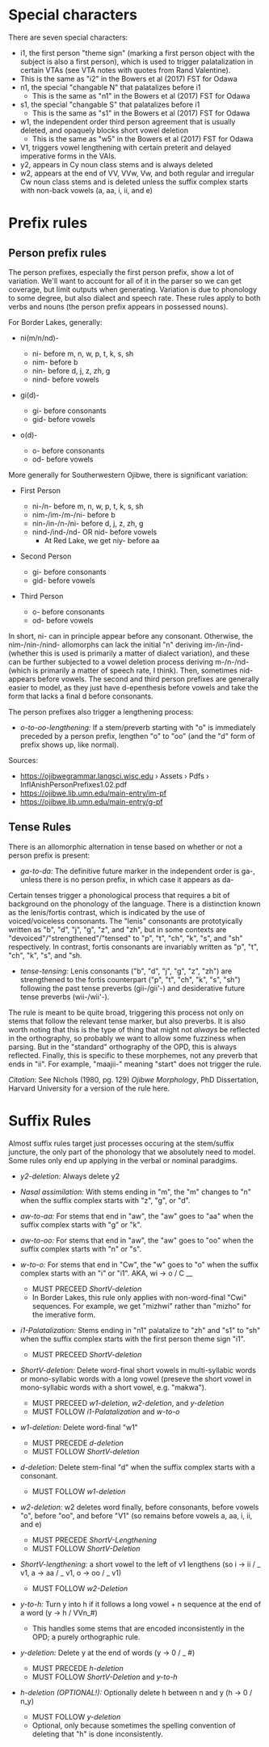 # Special characters

There are seven special characters:
*	i1, the first person "theme sign" (marking a first person object with the subject is also a first person), which is used to trigger palatalization in certain VTAs (see VTA notes with quotes from Rand Valentine).
*	This is the same as "i2" in the Bowers et al (2017) FST for Odawa
*	n1, the special "changable N" that palatalizes before i1
 	*	This is the same as "n1" in the Bowers et al (2017) FST for Odawa
*	s1, the special "changable S" that palatalizes before i1
 	*	This is the same as "s1" in the Bowers et al (2017) FST for Odawa
*	w1, the independent order third person agreement that is usually deleted, and opaquely blocks short vowel deletion
 	*	This is the same as "w5" in the Bowers et al (2017) FST for Odawa
*	V1, triggers vowel lengthening with certain preterit and delayed imperative forms in the VAIs.
*	y2, appears in Cy noun class stems and is always deleted
*	w2, appears at the end of VV, VVw, Vw, and both regular and irregular Cw noun class stems and is deleted unless the suffix complex starts with non-back vowels (a, aa, i, ii, and e)

# Prefix rules

## Person prefix rules

The person prefixes, especially the first person prefix, show a lot of variation. We'll want to account for all of it in the parser so we can get coverage, but limit outputs when generating. Variation is due to phonology to some degree, but also dialect and speech rate. These rules apply to both verbs and nouns (the person prefix appears in possessed nouns).

For Border Lakes, generally:

- ni(m/n/nd)-
	- ni- before m, n, w, p, t, k, s, sh
	- nim- before b
	- nin- before d, j, z, zh, g
	- nind- before vowels

- gi(d)-
	- gi- before consonants
	- gid- before vowels

- o(d)-
	- o- before consonants
	- od- before vowels

More generally for Southerwestern Ojibwe, there is significant variation:

- First Person
	- ni-/n- before m, n, w, p, t, k, s, sh
	- nim-/im-/m-/ni- before b
	- nin-/in-/n-/ni- before d, j, z, zh, g
	- nind-/ind-/nd- OR nid- before vowels
		- At Red Lake, we get niy- before aa

- Second Person
	- gi- before consonants
	- gid- before vowels

- Third Person
	- o- before consonants
	- od- before vowels

In short, ni- can in principle appear before any consonant. Otherwise, the nim-/nin-/nind- allomorphs can lack the initial "n" deriving im-/in-/ind- (whether this is used is primarily a matter of dialect variation), and these can be further subjected to a vowel deletion process deriving m-/n-/nd- (which is primarily a matter of speech rate, I think). Then, sometimes nid- appears before vowels. The second and third person prefixes are generally easier to model, as they just have d-epenthesis before vowels and take the form that lacks a final d before consonants.  

The person prefixes also trigger a lengthening process:

- *o-to-oo-lengthening:* If a stem/preverb starting with "o" is immediately preceded by a person prefix, lengthen "o" to "oo" (and the "d" form of prefix shows up, like normal).

Sources:
- https://ojibwegrammar.langsci.wisc.edu › Assets › Pdfs › InflAnishPersonPrefixes1.02.pdf
- https://ojibwe.lib.umn.edu/main-entry/im-pf
- https://ojibwe.lib.umn.edu/main-entry/g-pf

## Tense Rules

There is an allomorphic alternation in tense based on whether or not a person prefix is present:

- *ga-to-da:* The definitive future marker in the independent order is ga-, unless there is no person prefix, in which case it appears as da-

Certain tenses trigger a phonological process that requires a bit of background on the phonology of the language. There is a distinction known as the lenis/fortis contrast, which is indicated by the use of voiced/voiceless consonants. The "lenis" consonants are prototyically written as "b", "d", "j", "g", "z", and "zh", but in some contexts are "devoiced"/"strengthened"/"tensed" to "p", "t", "ch", "k", "s", and "sh" respectively. In contrast, fortis consonants are invariably written as "p", "t", "ch", "k", "s", and "sh.

- *tense-tensing:* Lenis consonants ("b", "d", "j", "g", "z", "zh") are strengthened to the fortis counterpart ("p", "t", "ch", "k", "s", "sh") following the past tense preverbs (gii-/gii'-) and desiderative future tense preverbs (wii-/wii'-).

The rule is meant to be quite broad, triggering this process not only on stems that follow the relevant tense marker, but also preverbs. It is also worth noting that this is the type of thing that might not *always* be reflected in the orthography, so probably we want to allow some fuzziness when parsing. But in the "standard" orthography of the OPD, this is always reflected. Finally, this is specific to these morphemes, not any preverb that ends in "ii". For example, "maajii-" meaning "start" does not trigger the rule.

*Citation*: See Nichols (1980, pg. 129) *Ojibwe Morphology*, PhD Dissertation, Harvard University for a version of the rule here.

# Suffix Rules

Almost suffix rules target just processes occuring at the stem/suffix juncture, the only part of the phonology that we absolutely need to model. Some rules only end up applying in the verbal or nominal paradgims.

- _y2-deletion:_ Always delete y2

- _Nasal assimilation:_ With stems ending in "m", the "m" changes to "n" when the suffix complex starts with "z", "g", or "d".

- *aw-to-aa:* For stems that end in "aw", the "aw" goes to "aa" when the suffix complex starts with "g" or "k".

- *aw-to-oo:* For stems that end in "aw", the "aw" goes to "oo" when the suffix complex starts with "n" or "s".

- *w-to-o:* For stems that end in "Cw", the "w" goes to "o" when the suffix complex starts with an "i" or "i1". AKA, wi -> o / C __
	- MUST PRECEED _ShortV-deletion_
	- In Border Lakes, this rule only applies with non-word-final "Cwi" sequences. For example, we get "mizhwi" rather than "mizho" for the imerative form.

- *i1-Palatalization:* Stems ending in "n1" palatalize to "zh" and "s1" to "sh" when the suffix complex starts with the first person theme sign "i1".
  	- MUST PRECEED _ShortV-deletion_

- _ShortV-deletion:_ Delete word-final short vowels in multi-syllabic words or mono-syllabic words with a long vowel (preseve the short vowel in mono-syllabic words with a short vowel, e.g. "makwa").
	- MUST PRECEED _w1-deletion_, _w2-deletion_, and _y-deletion_
	- MUST FOLLOW _i1-Palatalization_ and _w-to-o_

- _w1-deletion:_ Delete word-final "w1"
	- MUST PRECEDE _d-deletion_
  	- MUST FOLLOW _ShortV-deletion_

- _d-deletion:_ Delete stem-final "d" when the suffix complex starts with a consonant.
 	- MUST FOLLOW _w1-deletion_

- _w2-deletion:_ w2 deletes word finally, before consonants, before vowels "o", before "oo", and before "V1" (so remains before vowels a, aa, i, ii, and e)
	- MUST PRECEDE _ShortV-Lengthening_
	- MUST FOLLOW _ShortV-Deletion_

- _ShortV-lengthening:_ a short vowel to the left of v1 lengthens (so i -> ii / _ v1, a -> aa / _ v1, o -> oo / _ v1)
	- MUST FOLLOW _w2-Deletion_

- _y-to-h:_ Turn y into h if it follows a long vowel + n sequence at the end of a word (y -> h / VVn_#)
	- This handles some stems that are encoded inconsistently in the OPD; a purely orthographic rule.

- _y-deletion:_ Delete y at the end of words (y -> 0 / _ #)
	- MUST PRECEDE _h-deletion_
	- MUST FOLLOW _ShortV-Deletion_ and _y-to-h_

- _h-deletion (OPTIONAL!):_ Optionally delete h between n and y (h -> 0 / n_y)
	- MUST FOLLOW _y-deletion_
	- Optional, only because sometimes the spelling convention of deleting that "h" is done inconsistently.
